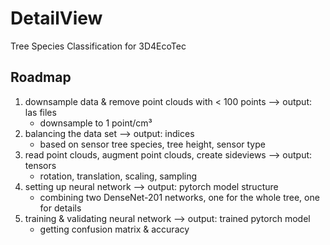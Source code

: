 # DetailView
Tree Species Classification for 3D4EcoTec

## Roadmap
1. downsample data & remove point clouds with < 100 points --> output: las files
    - downsample to 1 point/cm³
2. balancing the data set --> output: indices
    - based on sensor tree species, tree height, sensor type
3. read point clouds, augment point clouds, create sideviews --> output: tensors
    - rotation, translation, scaling, sampling
4. setting up neural network --> output: pytorch model structure
    - combining two DenseNet-201 networks, one for the whole tree, one for details
5. training & validating neural network --> output: trained pytorch model
    - getting confusion matrix & accuracy

